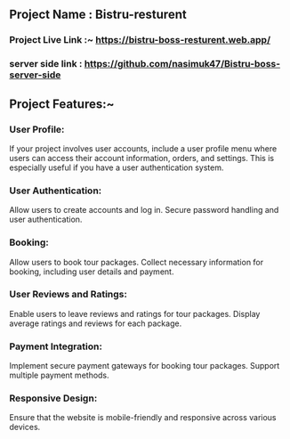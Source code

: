 ## Project Name : Bistru-resturent

### Project Live Link :~ https://bistru-boss-resturent.web.app/

### server side link : https://github.com/nasimuk47/Bistru-boss-server-side

## Project Features:~

### User Profile:

If your project involves user accounts, include a user profile menu where users can access their account information, orders, and settings. This is especially useful if you have a user authentication system.

### User Authentication:

Allow users to create accounts and log in. Secure password handling and user authentication.

### Booking:

Allow users to book tour packages. Collect necessary information for booking, including user details and payment.

### User Reviews and Ratings:

Enable users to leave reviews and ratings for tour packages. Display average ratings and reviews for each package.

### Payment Integration:

Implement secure payment gateways for booking tour packages. Support multiple payment methods.

### Responsive Design:

Ensure that the website is mobile-friendly and responsive across various devices.
